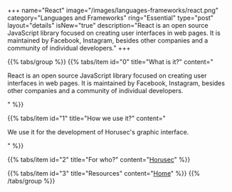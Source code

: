 +++
name="React"
image="/images/languages-frameworks/react.png"
category="Languages and Frameworks"
ring="Essential"
type="post"
layout="details"
isNew="true"
description="React is an open source JavaScript library focused on creating user interfaces in web pages. It is maintained by Facebook, Instagram, besides other companies and a community of individual developers."
+++

{{% tabs/group %}}
  {{% tabs/item id="0" title="What is it?" content="<p>React is an open source JavaScript library focused on creating user interfaces in web pages. It is maintained by Facebook, Instagram, besides other companies and a community of individual developers.</p>" %}}
  
  {{% tabs/item id="1" title="How we use it?" content="<p>We use it for the development of Horusec's graphic interface.</p>" %}}
  
  {{% tabs/item id="2" title="For who?" content="<a href='https://horusec.io/site/'>Horusec</a>" %}}

  {{% tabs/item id="3" title="Resources" content="<a href='https://reactjs.org/'>Home</a>" %}}
{{% /tabs/group %}}
